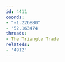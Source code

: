```yaml
---
id: 4411
coords:
- "-1.226880"
- '52.163474'
threads:
- The Triangle Trade
relateds:
- '4912'
---
```

